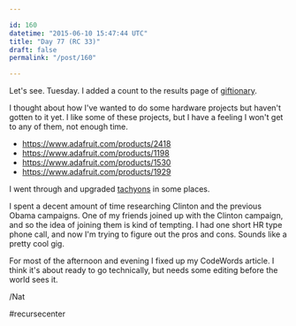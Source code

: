 ```yaml
---

id: 160
datetime: "2015-06-10 15:47:44 UTC"
title: "Day 77 (RC 33)"
draft: false
permalink: "/post/160"

---
```


Let's see. Tuesday. I added a count to the results page of [giftionary](http://www.giftionary.city/).

I thought about how I've wanted to do some hardware projects but haven't gotten to it yet. I like some of these projects, but I have a feeling I won't get to any of them, not enough time.

 - https://www.adafruit.com/products/2418
 - https://www.adafruit.com/products/1198
 - https://www.adafruit.com/products/1530
 - https://www.adafruit.com/products/1929

I went through and upgraded [tachyons](https://tachyons.io/) in some places.

I spent a decent amount of time researching Clinton and the previous Obama campaigns. One of my friends joined up with the Clinton campaign, and so the idea of joining them is kind of tempting. I had one short HR type phone call, and now I'm trying to figure out the pros and cons. Sounds like a pretty cool gig.

For most of the afternoon and evening I fixed up my CodeWords article. I think it's about ready to go technically, but needs some editing before the world sees it.

/Nat

#recursecenter

